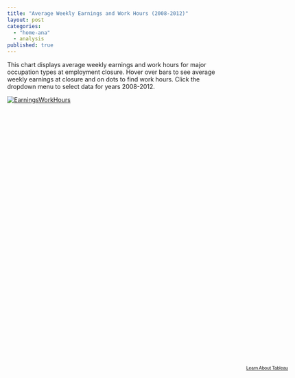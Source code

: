```yaml
---
title: "Average Weekly Earnings and Work Hours (2008-2012)"
layout: post
categories: 
  - "home-ana"
  - analysis
published: true
---
```


This chart displays average weekly earnings and work hours for major occupation types at employment closure. Hover over bars to see average weekly earnings at closure and on dots to find work hours. Click the dropdown menu to select data for years 2008-2012.

<script type='text/javascript' src='http://public.tableausoftware.com/javascripts/api/viz_v1.js'></script><div class='tableauPlaceholder' style='width: 663px; height: 629px;'><noscript><a href='#'><img alt='EarningsWorkHours ' src='http:&#47;&#47;public.tableausoftware.com&#47;static&#47;images&#47;Ma&#47;MajorOcc_Stats&#47;EarningsWorkHours&#47;1_rss.png' style='border: none' /></a></noscript><object class='tableauViz' width='663' height='629' style='display:none;'><param name='host_url' value='http%3A%2F%2Fpublic.tableausoftware.com%2F' /> <param name='site_root' value='' /><param name='name' value='MajorOcc_Stats&#47;EarningsWorkHours' /><param name='tabs' value='no' /><param name='toolbar' value='yes' /><param name='static_image' value='http:&#47;&#47;public.tableausoftware.com&#47;static&#47;images&#47;Ma&#47;MajorOcc_Stats&#47;EarningsWorkHours&#47;1.png' /> <param name='animate_transition' value='yes' /><param name='display_static_image' value='yes' /><param name='display_spinner' value='yes' /><param name='display_overlay' value='yes' /><param name='display_count' value='yes' /><param name='filter' value='amp;:showVizHome=no' /></object></div><div style='width:663px;height:22px;padding:0px 10px 0px 0px;color:black;font:normal 8pt verdana,helvetica,arial,sans-serif;'><div style='float:right; padding-right:8px;'><a href='http://www.tableausoftware.com/public/about-tableau-products?ref=http://public.tableausoftware.com/views/MajorOcc_Stats/EarningsWorkHours' target='_blank'>Learn About Tableau</a></div></div>
